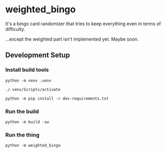 # weighted_bingo
It's a bingo card randomizer that tries to keep everything even in terms of difficulty.

...except the weighted part isn't implemented yet. Maybe soon.

## Development Setup
### Install build tools

`python -m venv .venv`

`./.venv/Scripts/activate`

`python -m pip install -r dev-requirements.txt`

### Run the build

`python -m build -sw`

### Run the thing
`python -m weighted_bingo`